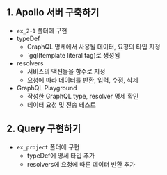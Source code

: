 ## 1. Apollo 서버 구축하기
* `ex_2-1` 폴더에 구현
* typeDef
  * GraphQL 명세에서 사용될 데이터, 요청의 타입 지정
  * `gql(template literal tag)로 생성됨
* resolvers
  * 서비스의 액션들을 함수로 지정
  * 요청에 따라 데이터를 반환, 입력, 수정, 삭제
* GraphQL Playground
  * 작성한 GraphQL type, resolver 명세 확인
  * 데이터 요청 및 전송 테스트

## 2. Query 구현하기
* `ex_project` 폴더에 구현
  * typeDef에 명세 타입 추가
  * resolvers에 요청에 따른 데이터 반환 추가

